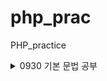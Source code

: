 # php_prac
PHP_practice


<details>
<summary>0930 기본 문법 공부</summary>
<div markdown="1">

1. php의 프로그램 시작
![bandicam 2023-10-01 18-35-12-204](https://github.com/grapejuic2/php_prac/assets/122254607/1f8e38e5-df33-4514-b61e-dc897ddf4d29)
<?php
  내용
?>
형식으로 프로그램을 구성함.

3. 주석문 사용

4. 상수와 변수의 차이점

5. echo문 사용

6. 기본 데이터형

7. 연산자

</div>
</details>
